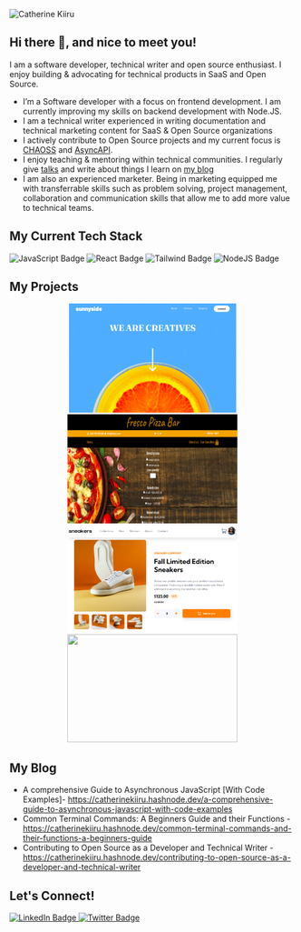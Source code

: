 
![Catherine Kiiru](https://github.com/CatherineKiiru/CatherineKiiru/assets/66266208/a310dd7f-1597-43c5-99de-7a91fc627731)

## Hi there 👋, and nice to meet you!

I am a software developer, technical writer and open source enthusiast. I enjoy building & advocating for technical products in SaaS and Open Source. 

- I’m a Software developer with a focus on frontend development. I am currently improving my skills on backend development with Node.JS.
- I am a technical writer experienced in writing documentation and technical marketing content for SaaS & Open Source organizations
- I actively contribute to Open Source projects and my current focus is [CHAOSS](https://github.com/chaoss) and [AsyncAPI](https://github.com/asyncapi).
- I enjoy teaching & mentoring within technical communities. I regularly give [talks](https://www.youtube.com/watch?v=WMwnpejRXHw) and write about things I learn on [my blog](https://catherinekiiru.hashnode.dev/)
- I am also an experienced marketer. Being in marketing equipped me with transferrable skills such as problem solving, project management, collaboration and communication skills that allow me to add more value to technical teams. 

## My Current Tech Stack
 <div id="badges"  width="100" height="100">
    <img src="https://img.shields.io/badge/javascript-yellow?logo=javascript&logoColor=white" alt="JavaScript Badge"/>
    <img src="https://img.shields.io/badge/React-blue?logo=React&logoColor=white" alt="React Badge"/>
    <img src="https://img.shields.io/badge/tailwindcss-blue?logo=tailwindcss&logoColor=white" alt="Tailwind Badge"/>
    <img src="https://img.shields.io/badge/NodeJS-green?logo=NodeJS&logoColor=white" alt="NodeJS Badge"/>
<!--     <img src="https://img.shields.io/badge/mongodb-green?logo=mongodb&logoColor=white" alt="mongdb Badge"/> -->
  </div>
  
 ## My Projects
 <div id="projects" align="center">
 <a  href="https://landingpage-catherinekiiru.netlify.app/" target="_blank">
  <img width="295" src="https://github.com/CatherineKiiru/CatherineKiiru/blob/images/profile%20images/landing%20page.png"/>
</a>
 <a href="(https://frescopizzabar.netlify.app/)" target="_blank">
  <img width="300" height="192" src="https://github.com/CatherineKiiru/CatherineKiiru/blob/images/profile%20images/fresco%20pizza%20shop.png"/>
</a> <br/>
 <a href="https://ecommercesite-23.netlify.app/ target="_blank"">
  <img width="300" src="https://github.com/CatherineKiiru/CatherineKiiru/blob/images/profile%20images/ecommerce%20page.png"/>
</a>
 <a href="[quickmeal-recipes.netlify.app](https://quickmeal-recipes.netlify.app/)" target="_blank">
  <img width="300" height="190" src="https://github.com/CatherineKiiru/CatherineKiiru/assets/66266208/1b38426a-6e14-408e-85c6-a60d2a0c5f79"/>
</a>
 </div>
 
 ## My Blog
 - A comprehensive Guide to Asynchronous JavaScript [With Code Examples]- https://catherinekiiru.hashnode.dev/a-comprehensive-guide-to-asynchronous-javascript-with-code-examples
 - Common Terminal Commands: A Beginners Guide and their Functions - https://catherinekiiru.hashnode.dev/common-terminal-commands-and-their-functions-a-beginners-guide
 - Contributing to Open Source as a Developer and Technical Writer - https://catherinekiiru.hashnode.dev/contributing-to-open-source-as-a-developer-and-technical-writer
  
 ## Let's Connect!
  <div id="badges">
  <a href="[your-linkedin-URL](https://www.linkedin.com/in/catherine-kiiru-47b2688b/)">
    <img src="https://img.shields.io/badge/LinkedIn-blue?style=for-the-badge&logo=linkedin&logoColor=white" alt="LinkedIn Badge"/>
  </a>

  <a href="[your-twitter-URL](https://twitter.com/CatherineKiiru)">
    <img src="https://img.shields.io/badge/Twitter-blue?style=for-the-badge&logo=twitter&logoColor=white" alt="Twitter Badge"/>
  </a>
</div>
  
    
  

   

   
   
  
  
  
  
 

